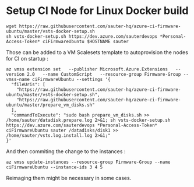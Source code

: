 # Setup CI Node for Linux Docker build
```
wget https://raw.githubusercontent.com/sauter-hq/azure-ci-firmware-ubuntu/master/vsts-docker-setup.sh
sh vsts-docker-setup.sh https://dev.azure.com/sauterdevops *Personal-Access-Token* ciFirmwareUbuntu $HOSTNAME sauter
```

Those can be added to a VM Scalesets template to autoprovision the nodes for CI on startup : 

```
az vmss extension set   --publisher Microsoft.Azure.Extensions   --version 2.0   --name CustomScript   --resource-group Firmware-Group --vmss-name ciFirmwareUbuntu --settings '{
  "fileUris": [
    "https://raw.githubusercontent.com/sauter-hq/azure-ci-firmware-ubuntu/master/vsts-docker-setup.sh",
    "https://raw.githubusercontent.com/sauter-hq/azure-ci-firmware-ubuntu/master/prepare_vm_disks.sh"
  ],
  "commandToExecute": "sudo bash prepare_vm_disks.sh >> /home/sauter/datadisk.prepare.log 2>&1; sh vsts-docker-setup.sh https://dev.azure.com/sauterdevops *Personal-Access-Token* ciFirmwareUbuntu sauter /datadisks/disk1 >> /home/sauter/vsts.log.install.log 2>&1;"
}'
```

And then commiting the change to the instances : 
```
az vmss update-instances --resource-group Firmware-Group --name ciFirmwareUbuntu --instance-ids 3 4 5
```

Reimaging them might be necessary in some cases.
